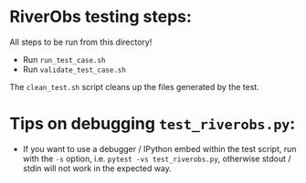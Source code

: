 # RiverObs testing steps:

All steps to be run from this directory! 

* Run `run_test_case.sh`
* Run `validate_test_case.sh`

The ```clean_test.sh``` script cleans up the files generated by the test.

# Tips on debugging `test_riverobs.py`:

* If you want to use a debugger / IPython embed within the test script, run with the `-s` option, i.e. `pytest -vs test_riverobs.py`, otherwise stdout / stdin will not work in the expected way.
